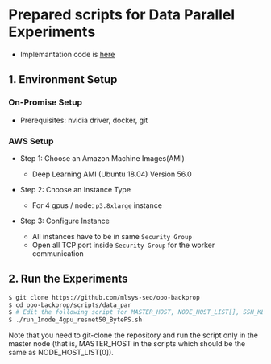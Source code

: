 # Prepared scripts for Data Parallel Experiments

- Implemantation code is [here](../../expr/data_par)

## 1. Environment Setup

### On-Promise Setup
- Prerequisites: nvidia driver, docker, git

### AWS Setup

- Step 1: Choose an Amazon Machine Images(AMI)
    - Deep Learning AMI (Ubuntu 18.04) Version 56.0 


- Step 2: Choose an Instance Type
    - For 4 gpus / node: `p3.8xlarge` instance


- Step 3: Configure Instance
    - All instances have to be in same `Security Group`
    - Open all TCP port inside `Security Group` for the worker communication

## 2. Run the Experiments

```bash
$ git clone https://github.com/mlsys-seo/ooo-backprop
$ cd ooo-backprop/scripts/data_par
$ # Edit the following script for MASTER_HOST, NODE_HOST_LIST[], SSH_KEY_PATH, SSH_ID
$ ./run_1node_4gpu_resnet50_BytePS.sh
```
Note that you need to git-clone the repository and run the script only in the master node (that is, MASTER_HOST in the scripts which should be the same as NODE_HOST_LIST[0]).
